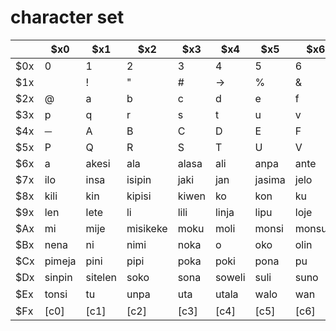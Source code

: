 # character set
||$x0|$x1|$x2|$x3|$x4|$x5|$x6|$x7|$x8|$x9|$xA|$xB|$xC|$xD|$xE|$xF|
|-|--|---|---|---|---|---|---|---|---|---|---|---|---|---|---|---|
|$0x|0|1|2|3|4|5|6|7|8|9|:|;|<|=|>|?|
|$1x| |!|"|#|→|%|&|'|(|)|*|+|,|-|.|/|
|$2x|@|a|b|c|d|e|f|g|h|i|j|k|l|m|n|o|
|$3x|p|q|r|s|t|u|v|w|x|y|z|[|↓|]|↑|←|
|$4x|─|A|B|C|D|E|F|G|H|I|J|K|L|M|N|O|
|$5x|P|Q|R|S|T|U|V|W|X|Y|Z|{|│|}|^|_|
|$6x|a|akesi|ala|alasa|ali|anpa|ante|anu|apeja|awen|e|en|epiku|esun|ijo|ike|
|$7x|ilo|insa|isipin|jaki|jan|jasima|jelo|jo|kala|kalama|kama|kapesi|kasi|ken|kepeken|kijetesantakalu|
|$8x|kili|kin|kipisi|kiwen|ko|kon|ku|kule|kulupu|kute|la|lanpan|lape|laso|lawa|leko|
|$9x|len|lete|li|lili|linja|lipu|loje|lon|luka|lukin|lupa|ma|mama|mani|meli|meso|
|$Ax|mi|mije|misikeke|moku|moli|monsi|monsuta|mu|mun|musi|mute|n|namako|nanpa|nasa|nasin|
|$Bx|nena|ni|nimi|noka|o|oko|olin|ona|open|pakala|pali|palisa|pan|pana|pi|pilin|
|$Cx|pimeja|pini|pipi|poka|poki|pona|pu|sama|seli|selo|seme|sewi|sijelo|sike|sin|sina|
|$Dx|sinpin|sitelen|soko|sona|soweli|suli|suno|supa|suwi|tan|taso|tawa|telo|tenpo|toki|tomo|
|$Ex|tonsi|tu|unpa|uta|utala|walo|wan|waso|wawa|weka|wile|‧|⁚|[sc]|[ec]|[ls]|
|$Fx|[c0]|[c1]|[c2]|[c3]|[c4]|[c5]|[c6]|[c7]|[cs]|[nl]|[tb]|[ns]|[nj]|[pn]|[ni]|[eof]|
